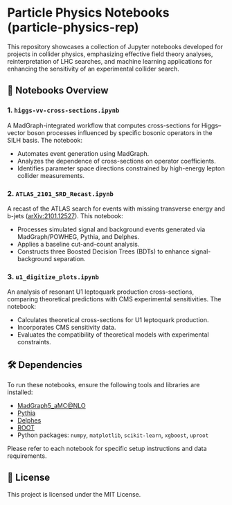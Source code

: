 
# Particle Physics Notebooks (particle-physics-rep)

This repository showcases a collection of Jupyter notebooks developed for projects in collider physics, emphasizing effective field theory analyses, reinterpretation of LHC searches, and machine learning applications for enhancing the sensitivity of an experimental collider search.

## 📘 Notebooks Overview

### 1. `higgs-vv-cross-sections.ipynb`
A MadGraph-integrated workflow that computes cross-sections for Higgs–vector boson processes influenced by specific bosonic operators in the SILH basis. The notebook:
- Automates event generation using MadGraph.
- Analyzes the dependence of cross-sections on operator coefficients.
- Identifies parameter space directions constrained by high-energy lepton collider measurements.

### 2. `ATLAS_2101_SRD_Recast.ipynb`
A recast of the ATLAS search for events with missing transverse energy and b-jets ([arXiv:2101.12527](https://arxiv.org/abs/2101.12527)). This notebook:
- Processes simulated signal and background events generated via MadGraph/POWHEG, Pythia, and Delphes.
- Applies a baseline cut-and-count analysis.
- Constructs three Boosted Decision Trees (BDTs) to enhance signal-background separation.

### 3. `u1_digitize_plots.ipynb`
An analysis of resonant U1 leptoquark production cross-sections, comparing theoretical predictions with CMS experimental sensitivities. The notebook:
- Calculates theoretical cross-sections for U1 leptoquark production.
- Incorporates CMS sensitivity data.
- Evaluates the compatibility of theoretical models with experimental constraints.

## 🛠️ Dependencies

To run these notebooks, ensure the following tools and libraries are installed:

- [MadGraph5_aMC@NLO](https://launchpad.net/mg5amcnlo)
- [Pythia](https://pythia.org/)
- [Delphes](https://delphes.gitlab.io/)
- [ROOT](https://root.cern/)
- Python packages: `numpy`, `matplotlib`, `scikit-learn`, `xgboost`, `uproot`

Please refer to each notebook for specific setup instructions and data requirements.


## 📄 License

This project is licensed under the MIT License. 

